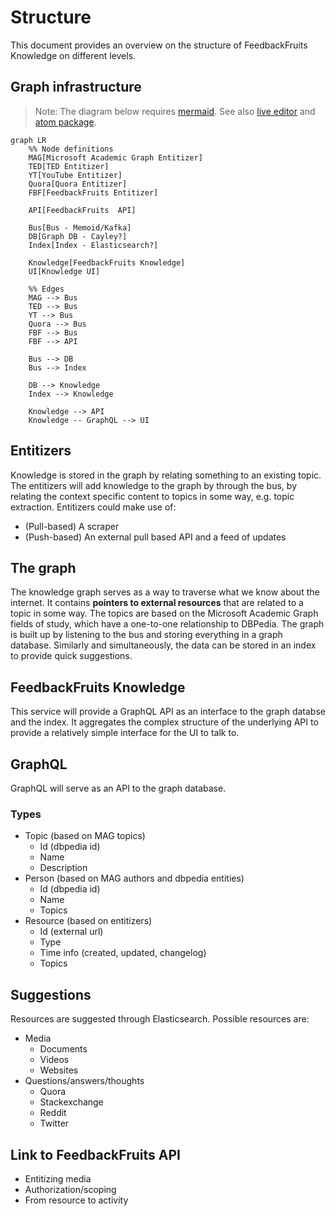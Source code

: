 # Structure

This document provides an overview on the structure of FeedbackFruits Knowledge on different levels.

## Graph infrastructure
> Note: The diagram below requires [mermaid](https://github.com/knsv/mermaid). See also [live editor](http://knsv.github.io/mermaid/live_editor/) and  [atom package](https://atom.io/packages/markdown-preview-enhanced).

```{mermaid}
graph LR
    %% Node definitions
    MAG[Microsoft Academic Graph Entitizer]
    TED[TED Entitizer]
    YT[YouTube Entitizer]
    Quora[Quora Entitizer]
    FBF[FeedbackFruits Entitizer]

    API[FeedbackFruits  API]

    Bus[Bus - Memoid/Kafka]
    DB[Graph DB - Cayley?]
    Index[Index - Elasticsearch?]

    Knowledge[FeedbackFruits Knowledge]
    UI[Knowledge UI]

    %% Edges
    MAG --> Bus
    TED --> Bus
    YT --> Bus
    Quora --> Bus
    FBF --> Bus
    FBF --> API

    Bus --> DB
    Bus --> Index

    DB --> Knowledge
    Index --> Knowledge

    Knowledge --> API
    Knowledge -- GraphQL --> UI
```

## Entitizers
Knowledge is stored in the graph by relating something to an existing topic. The entitizers will add knowledge to the graph by through the bus, by relating the context specific content to topics in some way, e.g. topic extraction. Entitizers could make use of:
- (Pull-based) A scraper
- (Push-based) An external pull based API and a feed of updates

## The graph
The knowledge graph serves as a way to traverse what we know about the internet. It contains **pointers to external resources** that are related to a topic in some way. The topics are based on the Microsoft Academic Graph fields of study, which have a one-to-one relationship to DBPedia. The graph is built up by listening to the bus and storing everything in a graph database. Similarly and simultaneously, the data can be stored in an index to provide quick suggestions.

## FeedbackFruits Knowledge
This service will provide a GraphQL API as an interface to the graph databse and the index. It aggregates the complex structure of the underlying API to provide a relatively simple interface for the UI to talk to.

## GraphQL
GraphQL will serve as an API to the graph database.

### Types
- Topic (based on MAG topics)
  - Id (dbpedia id)
  - Name
  - Description
- Person (based on MAG authors and dbpedia entities)
  - Id (dbpedia id)
  - Name
  - Topics
- Resource (based on entitizers)
  - Id (external url)
  - Type
  - Time info (created, updated, changelog)
  - Topics

## Suggestions
Resources are suggested through Elasticsearch. Possible resources are:
- Media
  - Documents
  - Videos
  - Websites
- Questions/answers/thoughts
  - Quora
  - Stackexchange
  - Reddit
  - Twitter

## Link to FeedbackFruits API
- Entitizing media
- Authorization/scoping
- From resource to activity

